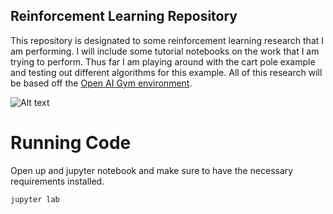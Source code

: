 ## Reinforcement Learning Repository
This repository is designated to some reinforcement learning research that I am performing. I will include some tutorial notebooks on the work that I am trying to perform. Thus far I am playing around with the cart pole example and testing out different algorithms for this example. All of this research will be based off the [Open AI Gym environment](https://gym.openai.com/). 

![Alt text](http://www1.coe.neu.edu/~abisulco/img/cartpole.gif)

# Running Code
Open up and jupyter notebook and make sure to have the necessary requirements installed. 
```
jupyter lab
```
